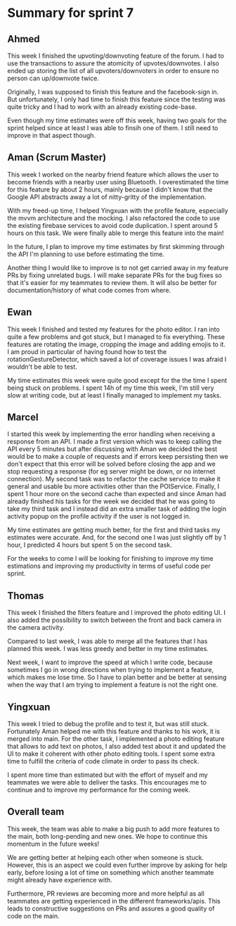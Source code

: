 # Summary for sprint 7

## Ahmed

This week I finished the upvoting/downvoting feature of the forum. I had to use the transactions to assure the atomicity of upvotes/downvotes. I also ended up storing the list of all upvoters/downvoters in order to ensure no person can up/downvote twice.

Originally, I was supposed to finish this feature and the facebook-sign in. But unfortunately, I only had time to finish this feature since the testing was quite tricky and I had to work with an already existing code-base.

Even though my time estimates were off this week, having two goals for the sprint helped since at least I was able to finsih one of them. I still need to improve in that aspect though.


## Aman (Scrum Master)

This week I worked on the nearby friend feature which allows the user to become friends with a nearby user using Bluetooth. I overestimated the time for this feature by about 2 hours, mainly because I didn't know that the Google API abstracts away a lot of nitty-gritty of the implementation.

With my freed-up time, I helped Yingxuan with the profile feature, especially the mvvm architecture and the mocking. I also refactored the code to use the existing firebase services to avoid code duplication. I spent around 5 hours on this task. We were finally able to merge this feature into the main!

In the future, I plan to improve my time estimates by first skimming through the API I'm planning to use before estimating the time.

Another thing I would like to improve is to not get carried away in my feature PRs by fixing unrelated bugs. I will make separate PRs for the bug fixes so that it's easier for my teammates to review them. It will also be better for documentation/history of what code comes from where.


## Ewan 

This week I finished and tested my features for the photo editor. I ran into quite a few problems and got stuck, but I managed to fix everything. These features are rotating the image, cropping the image and adding emojis to it. I am proud in particular of having found how to test the rotationGestureDetector, which saved a lot of coverage issues I was afraid I wouldn't be able to test.

My time estimates this week were quite good except for the the time I spent being stuck on problems. I spent 14h of my time this week, I'm still very slow at writing code, but at least I finally managed to implement my tasks.


## Marcel 

I started this week by implementing the error handling when receiving a response from an API. I made a first version which was to keep calling the API every 5 minutes but after discussing with Aman we decided the best would be to make a couple of requests and if errors keep persisting then we don't expect that this error will be solved before closing the app and we stop requesting a response (for eg server might be down, or no internet connection). My second task was to refactor the cache service to make it general and usable bu more activities other than the POIService. Finally, I spent 1 hour more on the second cache than expected and since Aman had already finished his tasks for the week we decided that he was going to take my third task and I instead did an extra smaller task of adding the login activity popup on the profile activity if the user is not logged in.

My time estimates are getting much better, for the first and third tasks my estimates were accurate. And, for the second one I was just slightly off by 1 hour, I predicted 4 hours but spent 5 on the second task.

For the weeks to come I will be looking for finishing to improve my time estimations and improving my productivity in terms of useful code per sprint.


## Thomas

This week I finished the filters feature and I improved the photo editing UI. I also added the possibility to switch between the front and back camera in the camera activity.

Compared to last week, I was able to merge all the features that I has planned this week. I was less greedy and better in my time estimates.

Next week, I want to improve the speed at which I write code, because sometimes I go in wrong directions when trying to implement a feature, which makes me lose time. So I have to plan better and be better at sensing when the way that I am trying to implement a feature is not the right one.


## Yingxuan

This week I tried to debug the profile and to test it, but was still stuck. Fortunately Aman helped me with this feature and thanks to his work, it is merged into main. For the other task, I implemented a photo editing feature that allows to add text on photos, I also added test about it and updated the UI to make it coherent with other photo editing tools. I spent some extra time to fulfill the criteria of code climate in order to pass its check. 

I spent more time than estimated but with the effort of myself and my teammates we were able to deliver the tasks. This encourages me to continue and to improve my performance for the coming week.


## Overall team

This week, the team was able to make a big push to add more features to the main, both long-pending and new ones. We hope to continue this momentum in the future weeks!

We are getting better at helping each other when someone is stuck. However, this is an aspect we could even further improve by asking for help early, before losing a lot of time on something which another teammate might already have experience with. 

Furthermore, PR reviews are becoming more and more helpful as all teammates are getting experienced in the different frameworks/apis. This leads to constructive suggestions on PRs and assures a good quality of code on the main.
